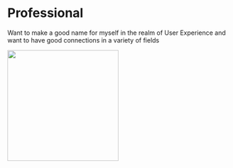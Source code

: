 # Professional
Want to make a good name for myself in the realm of User Experience and want to have good connections in a variety of fields

<img src= "https://strategylab.ca/wp-content/uploads/2016/01/Stock-Photos-are-the-worst.jpg" height= "250 px">